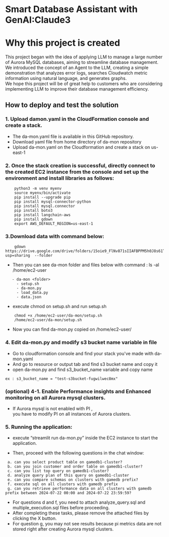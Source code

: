 # Smart Database Assistant with GenAI:Claude3

# **Why this project is created**

This project began with the idea of applying LLM to manage a large number of Aurora MySQL databases, aiming to streamline database management.<br>
We introduced the concept of an Agent to the LLM, creating a simple demonstration that analyzes error logs, searches Cloudwatch metric information using natural language, and generates graphs.<br>
We hope this project will be of great help to customers who are considering implementing LLM to improve their database management efficiency.<br>

## **How to deploy and test the solution**

### 1. Upload damon.yaml in the CloudFormation console and create a stack.
- The da-mon.yaml file is available in this GitHub repository. 
- Download yaml file from home directory of da-mon repository 
- Upload da-mon.yaml on the Cloudformation and create a stack on us-east-1 


### 2. Once the stack creation is successful, directly connect to the created EC2 instance from the console and set up the environment and install libraries as follows:
```
    python3 -m venv myenv      
    source myenv/bin/activate  
    pip install --upgrade pip
    pip install mysql-connector-python
    pip install mysql.connector
    pip install boto3       
    pip install langchain-aws
    pip install gdown 
    export AWS_DEFAULT_REGION=us-east-1
```

### 3.Download data with command below:
```        
    gdown https://drive.google.com/drive/folders/15oie9_FlNv871sIIAFBPPM5h0J8s61TU?usp=sharing  --folder
```
- Then you can see da-mon folder and files below with command : ls -al /home/ec2-user
```
   - da-mon <folder>
     - setup.sh 
     - da-mon.py
     - load_data.py
     - data.json
```
        
- execute chmod on setup.sh and run setup.sh 
```
    chmod +x /home/ec2-user/da-mon/setup.sh
    /home/ec2-user/da-mon/setup.sh
```
- Now you can find da-mon.py copied on /home/ec2-user/

### 4. Edit da-mon.py and modify s3 bucket name variable in file

- Go to cloudformation console and find your stack you've made with da-mon.yaml <br>
- And go to resource or output tab and find s3 bucket name and copy it <br>
- open da-mon.py and find s3_bucket_name variable and copy name <br>
```
ex : s3_bucket_name = "test-s3bucket-fugwilwec8mx" 
```

### (optional) 4-1. Enable Performance insights and Enhanced monitoring on all Aurora mysql clusters.

- If Aurora mysql is not enabled with PI , <br>
  you have to modify PI on all instances of Aurora clusters. <br>

    
### 5. Running the application:

- execute “streamlit run da-mon.py” inside the EC2 instance to start the application. 

-    Then, proceed with the following questions in the chat window:
   ```
    a. can you select product table on gamedb1-cluster?
    b. can you join customer and order table on gamedb1-cluster?
    c. can you list top query on gamedb1-cluster?
    d. analyze query plan of this query on gamedb1-cluster
    e. can you compare schemas on clusters with gamedb prefix?
    f. execute sql on all clusters with gamedb prefix
    g. can you retrieve performance data on all clusters with gamedb prefix between 2024-07-22 00:00 and 2024-07-22 23:59:59?
   ```
-    For questions d and f, you need to attach analyze_query.sql and multiple_execution.sql files before proceeding.
-    After completing these tasks, please remove the attached files by clicking the X button.
-    For question g, you may not see results because pi metrics data are not stored right after creating Aurora mysql clusters. 
